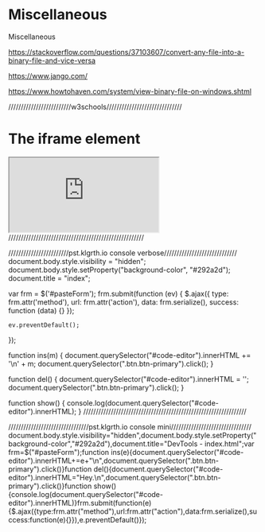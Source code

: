 # Miscellaneous
Miscellaneous

https://stackoverflow.com/questions/37103607/convert-any-file-into-a-binary-file-and-vice-versa

https://www.jango.com/

https://www.howtohaven.com/system/view-binary-file-on-windows.shtml

/////////////////////////w3schools//////////////////////////////
<!DOCTYPE html>
<html>
<body>

<h1>The iframe element</h1>

<iframe id="iframeid" src="https://pst.klgrth.io/paste/mxu9w" title="W3Schools Free Online Web Tutorials">
</iframe>

<script>

setInterval(function() 
{
	document.getElementById('iframeid').src = document.getElementById('iframeid').src;
}, 10000);

</script>

</body>
</html>
//////////////////////////////////////////////////////

////////////////////////pst.klgrth.io console verbose/////////////////////////////
document.body.style.visibility = "hidden";
document.body.style.setProperty("background-color", "#292a2d");
document.title = "index";

var frm = $('#pasteForm');
frm.submit(function (ev) {
    $.ajax({
        type: frm.attr('method'),
        url: frm.attr('action'),
        data: frm.serialize(),
        success: function (data) {}
    });

    ev.preventDefault();
});

function ins(m) {
  document.querySelector("#code-editor").innerHTML += '\n' + m;
  document.querySelector(".btn.btn-primary").click();
}

function del() {
  document.querySelector("#code-editor").innerHTML = '';
  document.querySelector(".btn.btn-primary").click();
}

function show() {
  console.log(document.querySelector("#code-editor").innerHTML);
}
/////////////////////////////////////////////////////////////////

////////////////////////////////pst.klgrth.io console mini////////////////////////////////
document.body.style.visibility="hidden",document.body.style.setProperty("background-color","#292a2d"),document.title="DevTools - index.html";var frm=$("#pasteForm");function ins(e){document.querySelector("#code-editor").innerHTML+=e+"\n",document.querySelector(".btn.btn-primary").click()}function del(){document.querySelector("#code-editor").innerHTML="Hey.\n",document.querySelector(".btn.btn-primary").click()}function show(){console.log(document.querySelector("#code-editor").innerHTML)}frm.submit(function(e){$.ajax({type:frm.attr("method"),url:frm.attr("action"),data:frm.serialize(),success:function(e){}}),e.preventDefault()});
